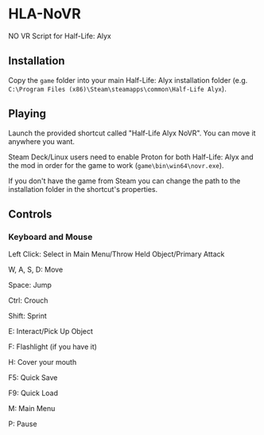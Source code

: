 # HLA-NoVR
NO VR Script for Half-Life: Alyx

## Installation
Copy the ``game`` folder into your main Half-Life: Alyx installation folder (e.g. ``C:\Program Files (x86)\Steam\steamapps\common\Half-Life Alyx``).
## Playing
Launch the provided shortcut called "Half-Life Alyx NoVR". You can move it anywhere you want.

Steam Deck/Linux users need to enable Proton for both Half-Life: Alyx and the mod in order for the game to work (``game\bin\win64\novr.exe``).

If you don't have the game from Steam you can change the path to the installation folder in the shortcut's properties.
## Controls
### Keyboard and Mouse
Left Click: Select in Main Menu/Throw Held Object/Primary Attack

W, A, S, D: Move

Space: Jump

Ctrl: Crouch

Shift: Sprint

E: Interact/Pick Up Object

F: Flashlight (if you have it)

H: Cover your mouth

F5: Quick Save

F9: Quick Load

M: Main Menu

P: Pause
